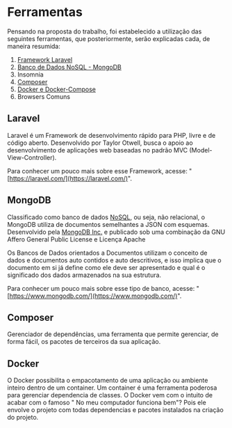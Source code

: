 # Ferramentas

Pensando na proposta do trabalho, foi estabelecido a utilização das seguintes ferramentas, que posteriormente, serão explicadas cada, de maneira resumida: 

1. [Framework Laravel](ferramentas.md#laravel)
2. [Banco de Dados NoSQL - MongoDB](ferramentas.md#mongodb)
3. Insomnia
4. [Composer](ferramentas.md#composer)
5. [Docker e Docker-Compose](ferramentas.md#docker)
6. Browsers Comuns

## Laravel

Laravel é um Framework de desenvolvimento rápido para PHP, livre e de código aberto. Desenvolvido por Taylor Otwell, busca o apoio ao desenvolvimento de aplicações web baseadas no padrão MVC \(Model-View-Controller\).

Para conhecer um pouco mais sobre esse Framework, acesse: "[https://laravel.com/](https://laravel.com/)".

## MongoDB

Classificado como banco de dados [NoSQL](https://pt.wikipedia.org/wiki/NoSQL), ou seja, não relacional, o MongoDB utiliza de documentos semelhantes a JSON com esquemas. Desenvolvido pela [MongoDB Inc.](https://pt.wikipedia.org/wiki/MongoDB_Inc.) e publicado sob uma combinação da GNU Affero General Public License e Licença Apache

Os Bancos de Dados orientados a Documentos utilizam o conceito de dados e documentos auto contidos e auto descritivos, e isso implica que o documento em si já define como ele deve ser apresentado e qual é o significado dos dados armazenados na sua estrutura.

Para conhecer um pouco mais sobre esse tipo de banco, acesse: "[https://www.mongodb.com/](https://www.mongodb.com/)".

## Composer

Gerenciador de dependências, uma ferramenta que permite gerenciar, de forma fácil, os pacotes de terceiros da sua aplicação.

## Docker

O Docker possibilita o empacotamento de uma aplicação ou ambiente inteiro dentro de um container. Um container é uma ferramenta poderosa para gerenciar dependencia de classes. O Docker vem com o intuito de acabar com o famoso " No meu computador funciona bem"? Pois ele envolve o projeto com todas dependencias e pacotes instalados na criação do projeto.

